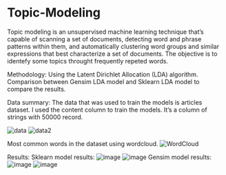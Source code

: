 # Topic-Modeling
Topic modeling is an unsupervised machine learning technique that’s capable of scanning a set of documents, detecting word and phrase patterns within them, and automatically clustering word groups and similar expressions that best characterize a set of documents.
The objective is to identefy some topics throught frequently repeted words.

Methodology:
Using the Latent Dirichlet Allocation (LDA) algorithm.
Comparison between Gensim LDA model and Sklearn LDA model to compare the results.

Data summary:
The data that was used to train the models is articles dataset.
I used the content column to train the models. It’s a column of strings with 50000 record.

![data](https://user-images.githubusercontent.com/88488379/206722067-9a40a1d1-ed7e-46f6-8a59-0f65f86335df.PNG)
![data2](https://user-images.githubusercontent.com/88488379/206722106-3dc03407-8663-4fba-a816-30d3120328bf.PNG)

Most common words in the dataset using wordcloud.
![WordCloud](https://user-images.githubusercontent.com/88488379/206925293-c26fa5a7-2bf5-4903-908f-f55accb9158c.PNG)

Results:
Sklearn model results:
![image](https://user-images.githubusercontent.com/88488379/206925358-f13a7bc9-ccad-451d-a886-851a9fa9258e.png)
![image](https://user-images.githubusercontent.com/88488379/206925367-77f7f0a3-3d5f-4a16-acb9-7d8b5fbf6e2e.png)
Gensim model results: 
![image](https://user-images.githubusercontent.com/88488379/206925394-daf04909-809b-449c-a0c6-6d83573d674f.png)
![image](https://user-images.githubusercontent.com/88488379/206925402-3d99d103-233b-4081-a9c3-09f0f350ec08.png)
